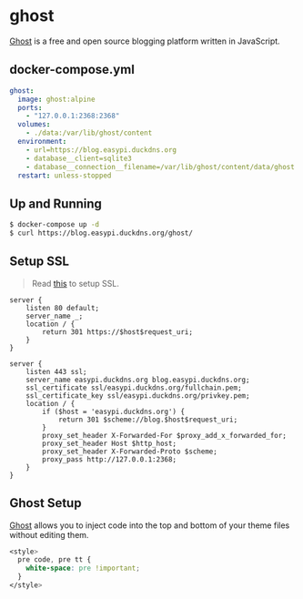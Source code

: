 ghost
=====

[Ghost][1] is a free and open source blogging platform written in JavaScript.

## docker-compose.yml

```yaml
ghost:
  image: ghost:alpine
  ports:
    - "127.0.0.1:2368:2368"
  volumes:
    - ./data:/var/lib/ghost/content
  environment:
    - url=https://blog.easypi.duckdns.org
    - database__client=sqlite3
    - database__connection__filename=/var/lib/ghost/content/data/ghost.db
  restart: unless-stopped
```

## Up and Running

```bash
$ docker-compose up -d
$ curl https://blog.easypi.duckdns.org/ghost/
```

## Setup SSL

> Read [this][2] to setup SSL.

```nginx
server {
    listen 80 default;
    server_name _;
    location / {
        return 301 https://$host$request_uri;
    }
}

server {
    listen 443 ssl;
    server_name easypi.duckdns.org blog.easypi.duckdns.org;
    ssl_certificate ssl/easypi.duckdns.org/fullchain.pem;
    ssl_certificate_key ssl/easypi.duckdns.org/privkey.pem;
    location / {
        if ($host = 'easypi.duckdns.org') {
            return 301 $scheme://blog.$host$request_uri;
        }
        proxy_set_header X-Forwarded-For $proxy_add_x_forwarded_for;
        proxy_set_header Host $http_host;
        proxy_set_header X-Forwarded-Proto $scheme;
        proxy_pass http://127.0.0.1:2368;
    }
}
```

## Ghost Setup

[Ghost][3] allows you to inject code into the top and bottom of your theme
files without editing them.

```css
<style>
  pre code, pre tt {
    white-space: pre !important;
  }
</style>
```

[1]: https://ghost.org/
[2]: http://support.ghost.org/setup-ssl-self-hosted-ghost/
[3]: https://blog.easypi.duckdns.org/ghost/settings/code-injection/
